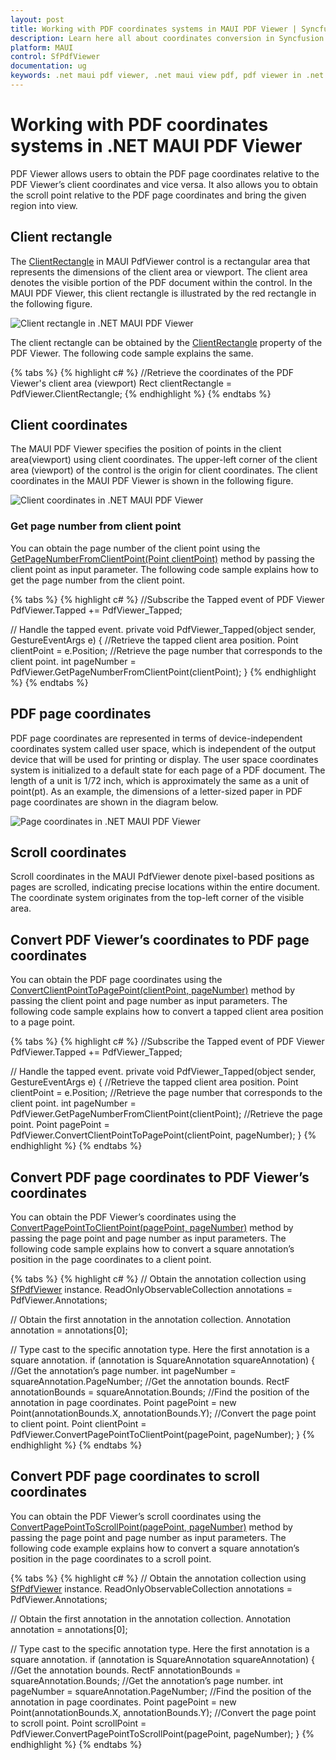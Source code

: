 ```yaml
---
layout: post
title: Working with PDF coordinates systems in MAUI PDF Viewer | Syncfusion
description: Learn here all about coordinates conversion in Syncfusion .NET MAUI PDF Viewer (SfPdfViewer) control. 
platform: MAUI
control: SfPdfViewer
documentation: ug
keywords: .net maui pdf viewer, .net maui view pdf, pdf viewer in .net maui, .net maui open pdf, maui pdf viewer, maui pdf view
---
```


# Working with PDF coordinates systems in .NET MAUI PDF Viewer

PDF Viewer allows users to obtain the PDF page coordinates relative to the PDF Viewer’s client coordinates and vice versa. It also allows you to obtain the scroll point relative to the PDF page coordinates and bring the given region into view.

## Client rectangle

The [ClientRectangle](https://help.syncfusion.com/cr/maui/Syncfusion.Maui.PdfViewer.SfPdfViewer.html#Syncfusion_Maui_PdfViewer_SfPdfViewer_ClientRectangle) in MAUI PdfViewer control is  a rectangular area that represents the dimensions of the client area or viewport. The client area denotes the visible portion of the PDF document within the control. In the MAUI PDF Viewer, this client rectangle is illustrated by the red rectangle in the following figure.

![Client rectangle in .NET MAUI PDF Viewer](Images\Coordinates-Conversion\Client-Rectangle.png)

The client rectangle can be obtained by the [ClientRectangle](https://help.syncfusion.com/cr/maui/Syncfusion.Maui.PdfViewer.SfPdfViewer.html#Syncfusion_Maui_PdfViewer_SfPdfViewer_ClientRectangle) property of the PDF Viewer. The following code sample explains the same.

{% tabs %}
{% highlight c# %}
//Retrieve the coordinates of the PDF Viewer's client area (viewport)
Rect clientRectangle = PdfViewer.ClientRectangle;
{% endhighlight %}
{% endtabs %}

## Client coordinates

The MAUI PDF Viewer specifies the position of points in the client area(viewport) using client coordinates. The upper-left corner of the client area (viewport) of the control is the origin for client coordinates. The client coordinates in the MAUI PDF Viewer is shown in the following figure.

![Client coordinates in .NET MAUI PDF Viewer](Images\Coordinates-Conversion\Client-Coordinates.png)

### Get page number from client point

You can obtain the page number of the client point using the [GetPageNumberFromClientPoint(Point clientPoint)](https://help.syncfusion.com/cr/maui/Syncfusion.Maui.PdfViewer.SfPdfViewer.html#Syncfusion_Maui_PdfViewer_SfPdfViewer_GetPageNumberFromClientPoint_Microsoft_Maui_Graphics_Point_) method by passing the client point as input parameter. The following code sample explains how to get the page number from the client point.

{% tabs %}
{% highlight c# %}
//Subscribe the Tapped event of PDF Viewer
PdfViewer.Tapped += PdfViewer_Tapped;  
 
// Handle the tapped event.
private void PdfViewer_Tapped(object sender, GestureEventArgs e)
{
    //Retrieve the tapped client area position.
    Point clientPoint = e.Position;
    //Retrieve the page number that corresponds to the client point.
    int pageNumber = PdfViewer.GetPageNumberFromClientPoint(clientPoint);
}
{% endhighlight %}
{% endtabs %}

## PDF page coordinates

PDF page coordinates are represented in terms of device-independent coordinates system called user space, which is independent of the output device that will be used for printing or display. The user space coordinates system is initialized to a default state for each page of a PDF document. The length of a unit is 1/72 inch, which is approximately the same as a unit of point(pt). As an example, the dimensions of a letter-sized paper in PDF page coordinates are shown in the diagram below.

![Page coordinates in .NET MAUI PDF Viewer](Images\Coordinates-Conversion\Page-Coordinates.png)

## Scroll coordinates

Scroll coordinates in the MAUI PdfViewer denote pixel-based positions as pages are scrolled, indicating precise locations within the entire document. The coordinate system originates from the top-left corner of the visible area.

## Convert PDF Viewer’s coordinates to PDF page coordinates

You can obtain the PDF page coordinates using the [ConvertClientPointToPagePoint(clientPoint, pageNumber)](https://help.syncfusion.com/cr/maui/Syncfusion.Maui.PdfViewer.SfPdfViewer.html#Syncfusion_Maui_PdfViewer_SfPdfViewer_ConvertClientPointToPagePoint_Microsoft_Maui_Graphics_Point_System_Int32_) method by passing the client point and page number as input parameters. The following code sample explains how to convert a tapped client area position to a page point.

{% tabs %}
{% highlight c# %}
//Subscribe the Tapped event of PDF Viewer
PdfViewer.Tapped += PdfViewer_Tapped;
 
// Handle the tapped event.
private void PdfViewer_Tapped(object sender, GestureEventArgs e)
{
    //Retrieve the tapped client area position.
    Point clientPoint = e.Position;
    //Retrieve the page number that corresponds to the client point.
    int pageNumber = PdfViewer.GetPageNumberFromClientPoint(clientPoint);
    //Retrieve the page point.
    Point pagePoint = PdfViewer.ConvertClientPointToPagePoint(clientPoint, pageNumber);
}
{% endhighlight %}
{% endtabs %}

## Convert PDF page coordinates to PDF Viewer’s coordinates

You can obtain the PDF Viewer’s coordinates using the [ConvertPagePointToClientPoint(pagePoint, pageNumber)](https://help.syncfusion.com/cr/maui/Syncfusion.Maui.PdfViewer.SfPdfViewer.html#Syncfusion_Maui_PdfViewer_SfPdfViewer_ConvertPagePointToClientPoint_Microsoft_Maui_Graphics_Point_System_Int32_) method by passing the page point and page number as input parameters. The following code sample explains how to convert a square annotation’s position in the page coordinates to a client point.

{% tabs %}
{% highlight c# %}
// Obtain the annotation collection using [SfPdfViewer](https://help.syncfusion.com/cr/maui/Syncfusion.Maui.PdfViewer.SfPdfViewer.html) instance.
ReadOnlyObservableCollection<Annotation> annotations = PdfViewer.Annotations;

// Obtain the first annotation in the annotation collection.
Annotation annotation = annotations[0];

// Type cast to the specific annotation type. Here the first annotation is a square annotation.
if (annotation is SquareAnnotation squareAnnotation)
{
    //Get the annotation’s page number.
    int pageNumber = squareAnnotation.PageNumber;
    //Get the annotation bounds.
    RectF annotationBounds = squareAnnotation.Bounds;
    //Find the position of the annotation in page coordinates.
    Point pagePoint = new Point(annotationBounds.X, annotationBounds.Y);
    //Convert the page point to client point.
    Point clientPoint = PdfViewer.ConvertPagePointToClientPoint(pagePoint, pageNumber);
}
{% endhighlight %}
{% endtabs %}

## Convert PDF page coordinates to scroll coordinates

You can obtain the PDF Viewer’s scroll coordinates using the [ConvertPagePointToScrollPoint(pagePoint, pageNumber)](https://help.syncfusion.com/cr/maui/Syncfusion.Maui.PdfViewer.SfPdfViewer.html#Syncfusion_Maui_PdfViewer_SfPdfViewer_ConvertPagePointToScrollPoint_Microsoft_Maui_Graphics_Point_System_Int32_) method by passing the page point and page number as input parameters. The following code example explains how to convert a square annotation’s position in the page coordinates to a scroll point.

{% tabs %}
{% highlight c# %}
// Obtain the annotation collection using [SfPdfViewer](https://help.syncfusion.com/cr/maui/Syncfusion.Maui.PdfViewer.SfPdfViewer.html) instance.
ReadOnlyObservableCollection<Annotation> annotations = PdfViewer.Annotations;

// Obtain the first annotation in the annotation collection.
Annotation annotation = annotations[0];

// Type cast to the specific annotation type. Here the first annotation is a square annotation.
if (annotation is SquareAnnotation squareAnnotation)
{
    //Get the annotation bounds.
    RectF annotationBounds = squareAnnotation.Bounds;
    //Get the annotation’s page number.
    int pageNumber = squareAnnotation.PageNumber;
    //Find the position of the annotation in page coordinates.
    Point pagePoint = new Point(annotationBounds.X, annotationBounds.Y);
    //Convert the page point to scroll point.
    Point scrollPoint = PdfViewer.ConvertPagePointToScrollPoint(pagePoint, pageNumber);
}
{% endhighlight %}
{% endtabs %}
